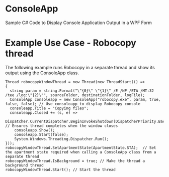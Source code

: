 # ConsoleApp
Sample C# Code to Display Console Application Output in a WPF Form

# Example Use Case - Robocopy thread
The following example runs Robocopy in a separate thread and show its output using the ConsoleApp class.

```
Thread robocopyWindowThread = new Thread(new ThreadStart(() =>
{
  string param = string.Format("\"{0}\" \"{1}\" /E /NP /ETA /MT:32 /tee /log:\"{2}\"", sourceFolder, destinationFolder, logFile);
  ConsoleApp consoleapp = new ConsoleApp("robocopy.exe", param, true, false, false); // Use consoleapp to display Robocopy console
  consoleapp.Title = "Copying files";
  consoleapp.Closed += (s, e) =>
    Dispatcher.CurrentDispatcher.BeginInvokeShutdown(DispatcherPriority.Background); // Ensures thread completes when the window closes
    consoleapp.Show();
    consoleapp.Start(false);
    System.Windows.Threading.Dispatcher.Run();
}));
robocopyWindowThread.SetApartmentState(ApartmentState.STA);  // Set the apartment state required when calling a ConsoleApp class from a separate thread
robocopyWindowThread.IsBackground = true; // Make the thread a background thread            
robocopyWindowThread.Start(); // Start the thread
```           
